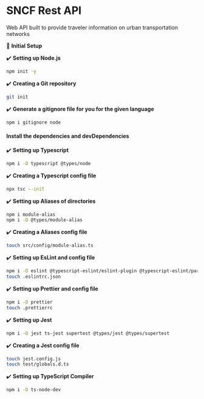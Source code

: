 # SNCF Rest API

Web API built to provide traveler information on urban transportation networks

:open_book: **Initial Setup**

:heavy_check_mark: **Setting up Node.js**

```sh
npm init -y
```

:heavy_check_mark: **Creating a Git repository**

```sh
git init
```

:heavy_check_mark: **Generate a gitignore file for you for the given language**

```sh
npm i gitignore node
```

#### Install the dependencies and devDependencies

:heavy_check_mark: **Setting up Typescript**

```sh
npm i -D typescript @types/node
```

:heavy_check_mark: **Creating a Typescript config file**

```sh
npx tsc --init
```

:heavy_check_mark: **Setting up Aliases of directories**

```sh
npm i module-alias
npm i -D @types/module-alias
```

:heavy_check_mark: **Creating a Aliases config file**

```sh	
touch src/config/module-alias.ts
```

:heavy_check_mark: **Setting up EsLint and config file**

```sh
npm i -D eslint @typescript-eslint/eslint-plugin @typescript-eslint/parser 
touch .eslintrc.json
```

:heavy_check_mark: **Setting up Prettier and config file**

```sh
npm i -D prettier 
touch .prettierrc
```

:heavy_check_mark: **Setting up Jest**

```sh
npm i -D jest ts-jest supertest @types/jest @types/supertest
```

:heavy_check_mark: **Creating a Jest config file**

```sh	
touch jest.config.js
touch test/globals.d.ts
```

:heavy_check_mark: **Setting up TypeScript Compiler**

```sh
npm i -D ts-node-dev
```
